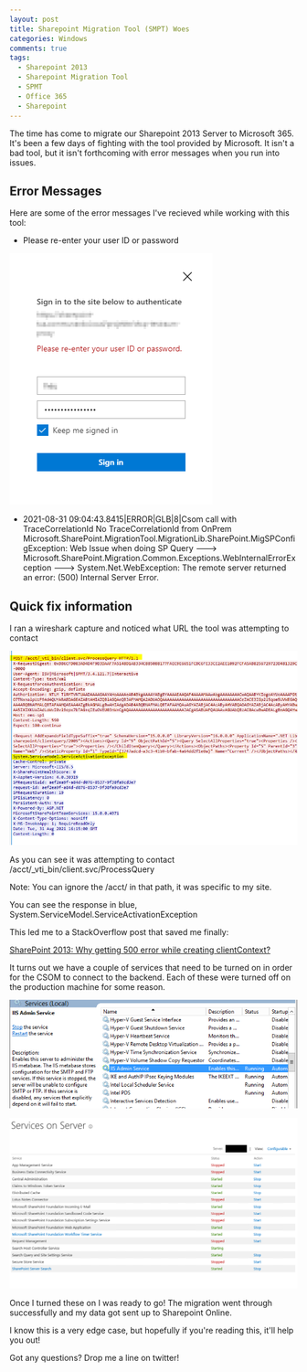 ```yaml
---
layout: post
title: Sharepoint Migration Tool (SMPT) Woes
categories: Windows
comments: true
tags:
  - Sharepoint 2013
  - Sharepoint Migration Tool
  - SPMT
  - Office 365
  - Sharepoint
---
```


The time has come to migrate our Sharepoint 2013 Server to Microsoft 365. It's been a few days of fighting with the tool provided by Microsoft. It isn't a bad tool, but it isn't forthcoming with error messages when you run into issues.

## Error Messages

Here are some of the error messages I've recieved while working with this tool:

* Please re-enter your user ID or password

![Login Dialog](\assets\2021-8-31\SPMT-UserID.PNG)


* 2021-08-31 09:04:43.8415|ERROR|GLB|8|Csom call with TraceCorrelationId No TraceCorrelationId from OnPrem Microsoft.SharePoint.MigrationTool.MigrationLib.SharePoint.MigSPConfigException: Web Issue when doing SP Query ---> Microsoft.SharePoint.Migration.Common.Exceptions.WebInternalErrorException ---> System.Net.WebException: The remote server returned an error: (500) Internal Server Error.

## Quick fix information

I ran a wireshark capture and noticed what URL the tool was attempting to contact

![Wireshark Capture](\assets\2021-8-31\SPMT-Wireshark-Headers.PNG)

As you can see it was attempting to contact /acct/_vti_bin/client.svc/ProcessQuery

Note: You can ignore the /acct/ in that path, it was specific to my site.

You can see the response in blue, System.ServiceModel.ServiceActivationException

This led me to a StackOverflow post that saved me finally:

<a href="https://stackoverflow.com/questions/56846573/sharepoint-2013-why-getting-500-error-while-creating-clientcontext">SharePoint 2013: Why getting 500 error while creating clientContext?</a>

It turns out we have a couple of services that need to be turned on in order for the CSOM to connect to the backend. Each of these were turned off on the production machine for some reason.

![IIS Admin Service](\assets\2021-8-31\SPMT-IIS-Admin-Service.PNG)

![Services On Server](\assets\2021-8-31\SPMT-Services-On-Server.PNG)

Once I turned these on I was ready to go! The migration went through successfully and my data got sent up to Sharepoint Online.


I know this is a very edge case, but hopefully if you're reading this, it'll help you out!

Got any questions? Drop me a line on twitter!